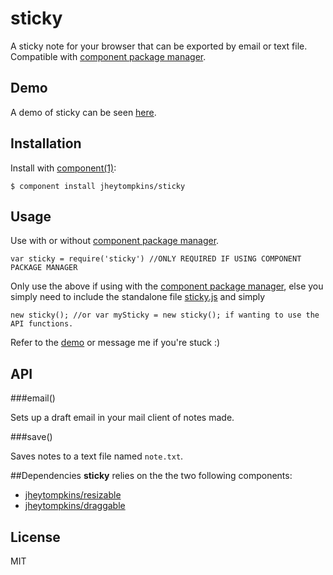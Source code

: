 # sticky

  A sticky note for your browser that can be exported by email or text file. Compatible with [component package manager](https://github.com/component/component).

## Demo
	
A demo of sticky can be seen [here](http://jsfiddle.net/695p7/).

## Installation

  Install with [component(1)](http://component.io):

    $ component install jheytompkins/sticky

## Usage

Use with or without [component package manager](https://github.com/component/component). 

	var sticky = require('sticky') //ONLY REQUIRED IF USING COMPONENT PACKAGE MANAGER

Only use the above if using with the [component package manager](https://github.com/component/component), else you simply need to include the standalone file [sticky.js](https://github.com/jheytompkins/sticky/blob/master/sticky.js) and simply

	new sticky(); //or var mySticky = new sticky(); if wanting to use the API functions.

Refer to the [demo](http://jsfiddle.net/695p7/) or message me if you're stuck :)

## API

###email()

Sets up a draft email in your mail client of notes made.

###save()

Saves notes to a text file named `note.txt`.

##Dependencies
__sticky__ relies on the the two following components:
* [jheytompkins/resizable](https://github.com/jheytompkins/resizable)
* [jheytompkins/draggable](https://github.com/jheytompkins/draggable)

## License

  MIT
